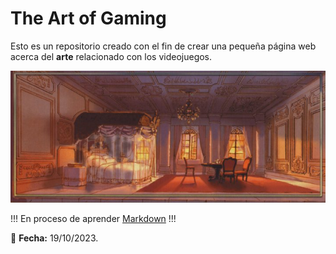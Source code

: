 # The Art of Gaming


Esto es un repositorio creado con el fin de crear una pequeña página web acerca
del **arte** relacionado con los videojuegos. 

![Interior del Palacio de Alexandría - Aposentos de Garnet Von Alexandros](/img/ffix/ffIX-artbook049.jpg "Interior del Palacio FFIX")


!!!
En proceso de aprender [Markdown](https://www.markdownguide.org/basic-syntax/)
!!!

:memo: **Fecha:** 19/10/2023.